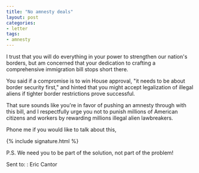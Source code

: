 ```yaml
---
title: "No amnesty deals"
layout: post
categories:
- letter
tags:
- amnesty
---
```


I trust that you will do everything in your power to strengthen our nation's borders, but am concerned that your dedication to crafting a comprehensive immigration bill stops short there.

You said if a compromise is to win House approval, "it needs to be about border security first," and hinted that you might accept legalization of illegal aliens if tighter border restrictions prove successful.

That sure sounds like you're in favor of pushing an amnesty through with this bill, and I respectfully urge you not to punish millions of American citizens and workers by rewarding millions illegal alien lawbreakers.

Phone me if you would like to talk about this,

{% include signature.html %}

P.S. We need you to be part of the solution, not part of the problem!

Sent to:
: Eric Cantor
